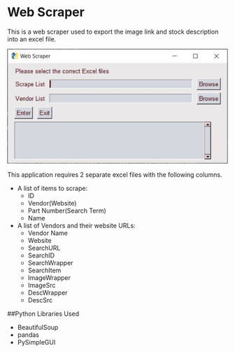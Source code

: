 # Web Scraper

This is a web scraper used to export the image link and stock description into an excel file.

![WindowEx1](/images/window_ex1.jpg "Screenshot Example")

This application requires 2 separate excel files with the following columns.
* A list of items to scrape:
  * ID
  * Vendor(Website)
  * Part Number(Search Term)
  * Name
* A list of Vendors and their website URLs:
  * Vendor Name
  * Website
  * SearchURL
  * SearchID
  * SearchWrapper
  * SearchItem
  * ImageWrapper
  * ImageSrc
  * DescWrapper
  * DescSrc

##Python Libraries Used
* BeautifulSoup
* pandas
* PySimpleGUI
